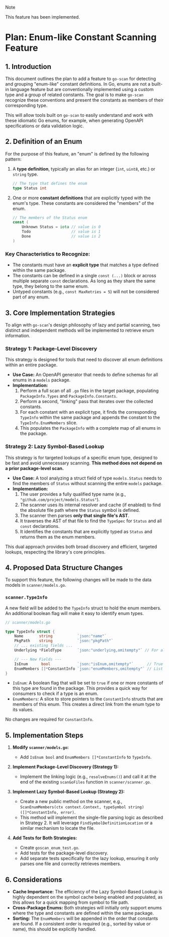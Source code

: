 > [!NOTE]
> This feature has been implemented.

# Plan: Enum-like Constant Scanning Feature

## 1. Introduction

This document outlines the plan to add a feature to `go-scan` for detecting and grouping "enum-like" constant definitions. In Go, enums are not a built-in language feature but are conventionally implemented using a custom type and a group of related constants. The goal is to make `go-scan` recognize these conventions and present the constants as members of their corresponding type.

This will allow tools built on `go-scan` to easily understand and work with these idiomatic Go enums, for example, when generating OpenAPI specifications or data validation logic.

## 2. Definition of an Enum

For the purpose of this feature, an "enum" is defined by the following pattern:

1.  A **type definition**, typically an alias for an integer (`int`, `uint8`, etc.) or `string` type.
    ```go
    // The type that defines the enum
    type Status int
    ```
2.  One or more **constant definitions** that are explicitly typed with the enum's type. These constants are considered the "members" of the enum.
    ```go
    // The members of the Status enum
    const (
        Unknown Status = iota // value is 0
        Todo                  // value is 1
        Done                  // value is 2
    )
    ```

### Key Characteristics to Recognize:

-   The constants must have an **explicit type** that matches a type defined within the same package.
-   The constants can be defined in a single `const (...)` block or across multiple separate `const` declarations. As long as they share the same type, they belong to the same enum.
-   Untyped constants (e.g., `const MaxRetries = 5`) will not be considered part of any enum.

## 3. Core Implementation Strategies

To align with `go-scan`'s design philosophy of lazy and partial scanning, two distinct and independent methods will be implemented to retrieve enum information.

### Strategy 1: Package-Level Discovery

This strategy is designed for tools that need to discover all enum definitions within an entire package.

-   **Use Case:** An OpenAPI generator that needs to define schemas for all enums in a `models` package.
-   **Implementation:**
    1.  Perform a full scan of all `.go` files in the target package, populating `PackageInfo.Types` and `PackageInfo.Constants`.
    2.  Perform a second, "linking" pass that iterates over the collected constants.
    3.  For each constant with an explicit type, it finds the corresponding `TypeInfo` within the same package and appends the constant to the `TypeInfo.EnumMembers` slice.
    4.  This populates the `PackageInfo` with a complete map of all enums in the package.

### Strategy 2: Lazy Symbol-Based Lookup

This strategy is for targeted lookups of a specific enum type, designed to be fast and avoid unnecessary scanning. **This method does not depend on a prior package-level scan.**

-   **Use Case:** A tool analyzing a struct field of type `models.Status` needs to find the members of `Status` without scanning the entire `models` package.
-   **Implementation:**
    1.  The user provides a fully qualified type name (e.g., `"github.com/project/models.Status"`).
    2.  The scanner uses its internal resolver and cache (if enabled) to find the absolute file path where the `Status` symbol is defined.
    3.  The scanner then parses **only that single file's AST**.
    4.  It traverses the AST of that file to find the `TypeSpec` for `Status` and all `const` declarations.
    5.  It identifies the constants that are explicitly typed as `Status` and returns them as the enum members.

This dual approach provides both broad discovery and efficient, targeted lookups, respecting the library's core principles.

## 4. Proposed Data Structure Changes

To support this feature, the following changes will be made to the data models in `scanner/models.go`.

### `scanner.TypeInfo`

A new field will be added to the `TypeInfo` struct to hold the enum members. An additional boolean flag will make it easy to identify enum types.

```go
// scanner/models.go

type TypeInfo struct {
	Name       string           `json:"name"`
	PkgPath    string           `json:"pkgPath"`
	// ... existing fields ...
	Underlying *FieldType       `json:"underlying,omitempty"` // For alias types

	// --- New Fields ---
	IsEnum      bool            `json:"isEnum,omitempty"`      // True if this type is identified as an enum
	EnumMembers []*ConstantInfo `json:"enumMembers,omitempty"` // List of constants belonging to this enum type
}
```

-   `IsEnum`: A boolean flag that will be set to `true` if one or more constants of this type are found in the package. This provides a quick way for consumers to check if a type is an enum.
-   `EnumMembers`: A slice to store pointers to the `ConstantInfo` structs that are members of this enum. This creates a direct link from the enum type to its values.

No changes are required for `ConstantInfo`.

## 5. Implementation Steps

1.  **Modify `scanner/models.go`:**
    -   Add `IsEnum bool` and `EnumMembers []*ConstantInfo` to `TypeInfo`.

2.  **Implement Package-Level Discovery (Strategy 1):**
    -   Implement the linking logic (e.g., `resolveEnums()`) and call it at the end of the existing `scanGoFiles` function in `scanner/scanner.go`.

3.  **Implement Lazy Symbol-Based Lookup (Strategy 2):**
    -   Create a new public method on the scanner, e.g., `ScanEnumMembers(ctx context.Context, typeSymbol string) ([]*ConstantInfo, error)`.
    -   This method will implement the single-file parsing logic as described in Strategy 2. It will leverage `FindSymbolDefinitionLocation` or a similar mechanism to locate the file.

4.  **Add Tests for Both Strategies:**
    -   Create `goscan_enum_test.go`.
    -   Add tests for the package-level discovery.
    -   Add separate tests specifically for the lazy lookup, ensuring it only parses one file and correctly retrieves members.

## 6. Considerations
-   **Cache Importance:** The efficiency of the Lazy Symbol-Based Lookup is highly dependent on the symbol cache being enabled and populated, as this allows for a quick mapping from symbol to file path.
-   **Cross-Package Enums:** Both strategies will initially only support enums where the type and constants are defined within the same package.
-   **Sorting:** The `EnumMembers` will be appended in the order that constants are found. If a consistent order is required (e.g., sorted by value or name), this should be explicitly handled.
